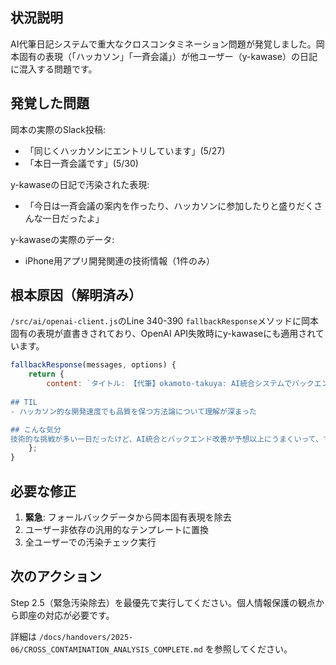 ## 状況説明

AI代筆日記システムで重大なクロスコンタミネーション問題が発覚しました。岡本固有の表現（「ハッカソン」「一斉会議」）が他ユーザー（y-kawase）の日記に混入する問題です。

## 発覚した問題

岡本の実際のSlack投稿:
- 「同じくハッカソンにエントリしています」(5/27)
- 「本日一斉会議です」(5/30)

y-kawaseの日記で汚染された表現:
- 「今日は一斉会議の案内を作ったり、ハッカソンに参加したりと盛りだくさんな一日だったよ」

y-kawaseの実際のデータ:
- iPhone用アプリ開発関連の技術情報（1件のみ）

## 根本原因（解明済み）

`/src/ai/openai-client.js`のLine 340-390 `fallbackResponse`メソッドに岡本固有の表現が直書きされており、OpenAI API失敗時にy-kawaseにも適用されています。

```javascript
fallbackResponse(messages, options) {
    return {
        content: `タイトル: 【代筆】okamoto-takuya: AI統合システムでバックエンド改善が進んだ日
        
## TIL
- ハッカソン的な開発速度でも品質を保つ方法論について理解が深まった

## こんな気分  
技術的な挑戦が多い一日だったけど、AI統合とバックエンド改善が予想以上にうまくいって、すごくいい感じ！`
    };
}
```

## 必要な修正

1. **緊急**: フォールバックデータから岡本固有表現を除去
2. ユーザー非依存の汎用的なテンプレートに置換  
3. 全ユーザーでの汚染チェック実行

## 次のアクション

Step 2.5（緊急汚染除去）を最優先で実行してください。個人情報保護の観点から即座の対応が必要です。

詳細は `/docs/handovers/2025-06/CROSS_CONTAMINATION_ANALYSIS_COMPLETE.md` を参照してください。
